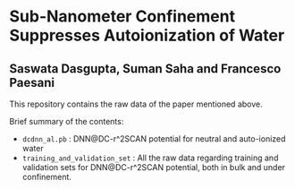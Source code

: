 # Sub-Nanometer Confinement Suppresses Autoionization of Water
## Saswata Dasgupta, Suman Saha and Francesco Paesani


This repository contains the raw data of the paper mentioned above.

Brief summary of the contents:
* ```dcdnn_al.pb``` : DNN@DC-r^2SCAN potential for neutral and auto-ionized water
* ```training_and_validation_set``` : All the raw data regarding training and validation sets for DNN@DC-r^2SCAN potential, both in bulk and under confinement.

